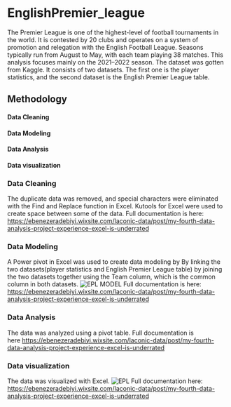 # EnglishPremier_league
The Premier League is one of the highest-level of football tournaments in the world. It is contested by 20 clubs and operates on a system of promotion and relegation with the English Football League. Seasons typically run from August to May, with each team playing 38 matches. This analysis focuses mainly on the 2021–2022 season. The dataset was gotten from Kaggle. It consists of two datasets. The first one is the player statistics, and the second dataset is the English Premier League table.

## Methodology
#### Data Cleaning
#### Data Modeling
#### Data Analysis
#### Data visualization

### Data Cleaning
The duplicate data was removed, and special characters were eliminated with the Find and Replace function in Excel. Kutools for Excel were used to create space between some of the data.
Full documentation is here:
https://ebenezeradebiyi.wixsite.com/laconic-data/post/my-fourth-data-analysis-project-experience-excel-is-underrated

### Data Modeling
A Power pivot in Excel was used to create data modeling by By linking the two datasets(player statistics and English Premier League table) by joining the two datasets together using the Team column, which is the common column in both datasets.
![EPL MODEL](https://user-images.githubusercontent.com/102805397/187090324-7f8c35e2-7f09-4a96-9a3d-d45bd33ed42c.PNG)
Full documentation is here:
https://ebenezeradebiyi.wixsite.com/laconic-data/post/my-fourth-data-analysis-project-experience-excel-is-underrated


### Data Analysis
The data was analyzed using a pivot table. 
Full documentation is here https://ebenezeradebiyi.wixsite.com/laconic-data/post/my-fourth-data-analysis-project-experience-excel-is-underrated

### Data visualization
The data was visualized with Excel.
![EPL](https://user-images.githubusercontent.com/102805397/187090181-f2661c40-4c7d-43b8-9f1c-18a1b63719f6.jpg)
Full documentation here:
https://ebenezeradebiyi.wixsite.com/laconic-data/post/my-fourth-data-analysis-project-experience-excel-is-underrated


